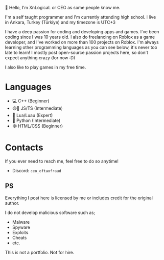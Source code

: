 :wave: Hello, I'm XnLogicaL or CEO as some people know me.

I'm a self taught programmer and I'm currently attending high school.
I live in Ankara, Turkey (Türkiye) and my timezone is UTC+3


I have a deep passion for coding and developing apps and games. I've been coding since I was 10 years old.
I also do freelancing on Roblox as a game developer, and I've worked on more than 100 projects on Roblox.
I'm always learning other programming languages as you can see below, it's never too late to learn!
I mostly post open-source passion projects here, so don't expect anything crazy (for now :D)

I also like to play games in my free time.

# Languages
- 💻 C++ (Beginner)
- 🟡🔵 JS/TS (Intermediate)
- 🌙 Lua/Luau (Expert)
- :snake: Python (Intermediate)
- 🕸️ HTML/CSS (Beginner)

# Contacts
If you ever need to reach me, feel free to do so anytime!
- Discord: `ceo_oftaxfraud`

## PS
Everything I post here is licensed by me or includes credit for the original author.

I do not develop malicious software such as;
- Malware
- Spyware
- Exploits
- Cheats
- etc.

This is not a portfolio. Not for hire.
